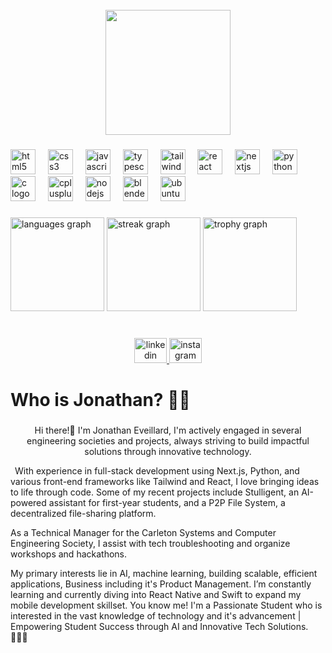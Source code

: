 <br clear="both">

<div align="center">
  <img height="200" src="https://media3.giphy.com/media/t89J0IcSiIEKY/giphy.gif?cid=6c09b952og6bzzi622a1loduiunj2btb2ry04gu6rejnn7hx&ep=v1_internal_gif_by_id&rid=giphy.gif&ct=g"  />
</div>

###

<p align="left"></p>

###

<div align="left">
  <img src="https://cdn.jsdelivr.net/gh/devicons/devicon/icons/html5/html5-original.svg" height="40" alt="html5 logo"  />
  <img width="12" />
  <img src="https://cdn.jsdelivr.net/gh/devicons/devicon/icons/css3/css3-original.svg" height="40" alt="css3 logo"  />
  <img width="12" />
  <img src="https://cdn.jsdelivr.net/gh/devicons/devicon/icons/javascript/javascript-plain.svg" height="40" alt="javascript logo"  />
  <img width="12" />
  <img src="https://cdn.jsdelivr.net/gh/devicons/devicon/icons/typescript/typescript-original.svg" height="40" alt="typescript logo"  />
  <img width="12" />
  <img src="https://cdn.simpleicons.org/tailwindcss/06B6D4" height="40" alt="tailwindcss logo"  />
  <img width="12" />
  <img src="https://cdn.jsdelivr.net/gh/devicons/devicon/icons/react/react-original-wordmark.svg" height="40" alt="react logo"  />
  <img width="12" />
  <img src="https://cdn.jsdelivr.net/gh/devicons/devicon/icons/nextjs/nextjs-original.svg" height="40" alt="nextjs logo"  />
  <img width="12" />
  <img src="https://cdn.jsdelivr.net/gh/devicons/devicon/icons/python/python-original.svg" height="40" alt="python logo"  />
  <img width="12" />
  <img src="https://cdn.jsdelivr.net/gh/devicons/devicon/icons/c/c-original.svg" height="40" alt="c logo"  />
  <img width="12" />
  <img src="https://cdn.jsdelivr.net/gh/devicons/devicon/icons/cplusplus/cplusplus-original.svg" height="40" alt="cplusplus logo"  />
  <img width="12" />
  <img src="https://cdn.jsdelivr.net/gh/devicons/devicon/icons/nodejs/nodejs-original.svg" height="40" alt="nodejs logo"  />
  <img width="12" />
  <img src="https://cdn.jsdelivr.net/gh/devicons/devicon/icons/blender/blender-original.svg" height="40" alt="blender logo"  />
  <img width="12" />
  <img src="https://cdn.simpleicons.org/ubuntu/E95420" height="40" alt="ubuntu logo"  />
</div>

###

<div align="left">
  <img src="https://github-readme-stats.vercel.app/api/top-langs?username=JonathanEveillard&locale=en&hide_title=false&layout=compact&card_width=320&langs_count=5&theme=dracula&hide_border=false&order=2" height="150" alt="languages graph"  />
  <img src="https://streak-stats.demolab.com?user=JonathanEveillard&locale=en&mode=daily&theme=dracula&hide_border=false&border_radius=5&order=3" height="150" alt="streak graph"  />
  <img src="https://github-profile-trophy.vercel.app?username=JonathanEveillard&theme=dracula&column=4&row=2&margin-w=25&margin-h=8&no-bg=false&no-frame=true&order=4" height="150" alt="trophy graph"  />
</div>

###

<br clear="both">

<div align="center">
  <a href="https://www.linkedin.com/in/jonathaneve/" target="_blank">
    <img src="https://raw.githubusercontent.com/maurodesouza/profile-readme-generator/master/src/assets/icons/social/linkedin/default.svg" width="52" height="40" alt="linkedin logo"  />
  </a>
  <a href="https://www.instagram.com/iamjovialstar/" target="_blank">
    <img src="https://raw.githubusercontent.com/maurodesouza/profile-readme-generator/master/src/assets/icons/social/instagram/default.svg" width="52" height="40" alt="instagram logo"  />
  </a>
</div>

###

<h1 align="left">Who is Jonathan? 👨🏿</h1>

###

<p align="center">Hi there!👋 I'm Jonathan Eveillard, I'm actively engaged in several engineering societies and projects, always striving to build impactful solutions through innovative technology.

&ensp;With experience in full-stack development using Next.js, Python, and various front-end frameworks like Tailwind and React, I love bringing ideas to life through code. Some of my recent projects include Stulligent, an AI-powered assistant for first-year students, and a P2P File System, a decentralized file-sharing platform.

As a Technical Manager for the Carleton Systems and Computer Engineering Society, I assist with tech troubleshooting and organize workshops and hackathons.

My primary interests lie in AI, machine learning, building scalable, efficient applications, Business including it's Product Management. I’m constantly learning and currently diving into React Native and Swift to expand my mobile development skillset. You know me! I'm a Passionate Student who is interested in the vast knowledge of technology and it's advancement | Empowering Student Success through AI and Innovative Tech Solutions. 👨🏿‍💻 </p>

###


